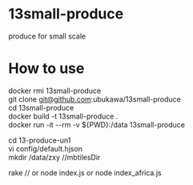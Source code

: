 # 13small-produce
produce for small scale  


# How to use
docker rmi 13small-produce  
git clone git@github.com:ubukawa/13small-produce  
cd 13small-produce  
docker build -t 13small-produce .  
docker run -it --rm -v ${PWD}:/data 13small-produce  
 
cd 13-produce-un1  
vi config/default.hjson  
mkdir /data/zxy   //mbtilesDir

rake // or node index.js or node index_africa.js  